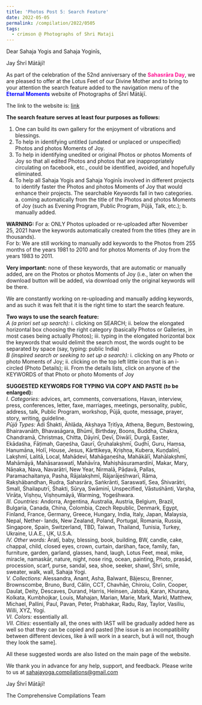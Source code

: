```yaml
---
title: 'Photos Post 5: Search Feature'
date: 2022-05-05
permalink: /compilation/2022/0505
tags:
  - crimson @ Photographs of Shri Mataji
---
```


Dear Sahaja Yogis and Sahaja Yoginīs,

Jay Śhrī Mātājī!

As part of the celebration of the 52nd anniversary of the <font color="DeepPink"><b>Sahasrāra Day</b></font>, we are pleased to offer at the Lotus Feet of our Divine Mother and to bring to your attention the search feature added to the navigation menu of the <font color="blue"><b>Eternal Moments</b></font> website of Photographs of Śhrī Mātājī. 

The link to the website is: <a href="https://eternalmoments.smugmug.com/"> link</a>

<b>The search feature serves at least four purposes as follows:</b><br>
1. One can build its own gallery for the enjoyment of vibrations and blessings.<br>
2. To help in identifying untitled (undated or unplaced or unspecified) Photos and photos Moments of Joy.<br>
3. To help in identifying unedited or original Photos or photos Moments of Joy so that all edited Photos and photos that are inappropriately circulating on facebook, etc., could be identified, avoided, and hopefully eliminated.<br>
4. To help all Sahaja Yogis and Sahaja Yoginīs involved in different projects to identify faster the Photos and photos Moments of Joy that would enhance their projects.
The searchable Keywords fall in two categories.<br>
a. coming automatically from the title of the Photos and photos Moments of Joy (such as Evening Program, Public Program, Pūjā, Talk, etc.); 
b. manually added.

<b>WARNING:</b> 
For a: ONLY Photos uploaded or re-uploaded after November 25, 2021 have the keywords automatically created from the titles (they are in thousands).<br>
For b: We are still working to manually add keywords to the Photos from 255 months of the years 1981 to 2010 and for photos Moments of Joy from the years 1983 to 2011.

<b>Very important:</b> none of these keywords, that are automatic or manually added, are on the Photos or photos Moments of Joy (i.e., later on when the download button will be added, via download only the original keywords will be there.

We are constantly working on re-uploading and manually adding keywords, and as such it was felt that it is the right time to start the search feature.

<b>Two ways to use the search feature:</b><br>
<i>A (a priori set up search):</i> i. clicking on SEARCH; ii. below the elongated horizontal box choosing the right category (basically Photos or Galleries, in most cases being actually Photos); iii. typing in the elongated horizontal box the keywords that would delimit the search most, the words ought to be separated by space (say, typing: public India)<br>
<i>B (inspired search or seeking to set up a search):</i> i. clicking on any Photo or photo Moments of Joy; ii. clicking on the top left little icon that is an i-circled (Photo Details); iii. From the details lists, click on anyone of the KEYWORDS of that Photo or photo Moments of Joy

<b>SUGGESTED KEYWORDS FOR TYPING VIA COPY AND PASTE (to be enlarged):</b><br>
<i>I. Categories:</i> advices, art, comments, conversations, Havan, interview, press, conferences, letter, faxe, marriages, meetings, personality, public, address, talk, Public Program, workshop, Pūjā, quote, message, prayer, story, writing, guideline.<br>
<i>Pūjā Types:</i> Ādi Śhakti, Āhlāda, Akṣhaya Tṛitīya, Athena, Begum, Bestowing, Bhairavanāth, Bhavasāgara, Bhūmī, Birthday, Boons, Buddha, Chakra, Chandramā, Christmas, Chitta, Dāyinī, Devī, Diwālī, Durgā, Easter, Ekādaśha, Fāṭimah, Gaṇeśha, Gaurī, Gṛuhalakṣhmī, Guḍhī, Guru, Haṃsa, Hanumāna, Holī, House, Jesus, Kārttikeya, Kṛiṣhṇa, Kubera, Kuṇḍalinī, Lakṣhmī, Lalitā, Local, Mahādevī, Mahāgaṇeśha, Mahākālī, Mahālakṣhmī, Mahāmāyā, Mahāsaraswatī, Mahāvīra, Mahiṣhāsuramardinī, Makar, Mary, Nāṇaka, Nava, Navarātri, New Year, Nirmalā, Pāḍavā, Pallas, Paramachaitanya, Pasha, Rājalakṣhmī, Rājarājeśhwarī, Rāma, Rakṣhābandhan, Rudra, Sahasrāra, Saṅkrānti, Saraswatī, Sea, Śhivarātri, Small, Śhailaputrī, Śhakti, Sūrya, Swāminī, Unspecified, Vāstuśhānti, Varṣha, Virāṭa, Viṣhṇu, Viṣhṇumāyā, Warming, Yogeśhwara.<br>
<i>III. Countries:</i> Andorra, Argentina, Australia, Austria, Belgium, Brazil, Bulgaria, Canada, China, Colombia, Czech Republic, Denmark, Egypt, Finland, France, Germany, Greece, Hungary, India, Italy, Japan, Malaysia, Nepal, Nether- lands, New Zealand, Poland, Portugal, Romania, Russia, Singapore, Spain, Switzerland, TBD, Taiwan, Thailand, Tunisia, Turkey, Ukraine, U.A.E., UK, U.S.A.<br>
<i>IV. Other words:</i> Āratī, baby, blessing, book, building, BW, candle, cake, chappal, child, closed eyes, crown, curtain, darśhan, face, family, fan, furniture, garden, garland, glasses, hand, laugh, Lotus Feet, meal, mike, miracle, namaskār, nature, night, nose ring, ocean, painting, Photo, prasād, procession, scarf, purse, sandal, sea, shoe, seeker, shawl, Śhrī, smile, sweater, walk, wall, Sahaja Yogi.<br>
<i>V. Collections:</i> Alessandra, Anant, Asha, Balwant, Băjescu, Brenner, Brownscombe, Bruno, Burd, Călin, CCT, Chavhāṇ, Chiroiu, Colin, Cooper, Daulat, Deity, Descaves, Durand, Harris, Heinsen, Jatobá, Karan, Khurana, Kolkata, Kumbhojkar, Louis, Mahajan, Marian, Marie, Mark, Markl, Matthew, Michael, Pallini, Paul, Pavan, Peter, Prabhakar, Radu, Ray, Taylor, Vasiliu, Willi, XYZ, Yogi.<br>
<i>VI. Colors:</i> essentially all.<br>
<i>VII. Cities:</i> essentially all, the ones with IAST will be gradually added here as well so that they can be copied and pasted [the issue is an incompatibility between different devices, like ā will work in a search, but ā will not, though they look the same].

All these suggested words are also listed on the main page of the website.  

We thank you in advance for any help, support, and feedback. Please write to us at sahajayoga.compilations@gmail.com

Jay Śhrī Mātājī!

The Comprehensive Compilations Team